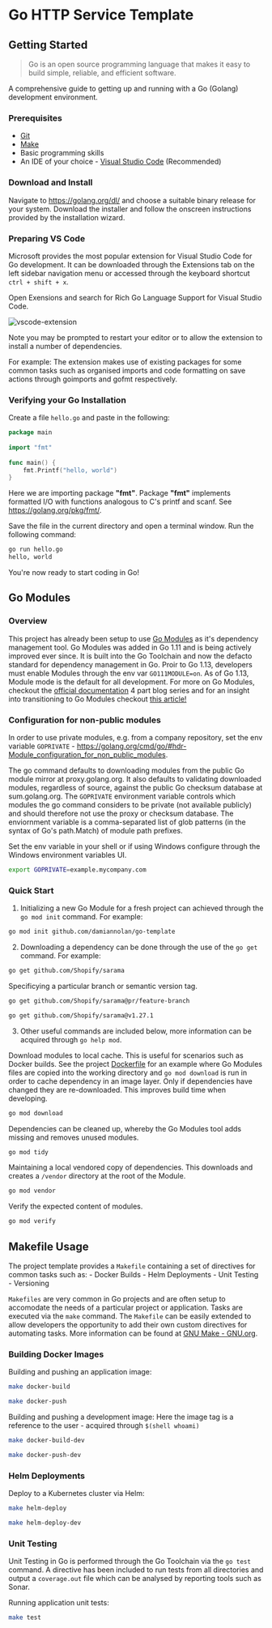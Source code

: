 # Go HTTP Service Template

## Getting Started

> Go is an open source programming language that makes it easy to build simple, reliable, and efficient software.

A comprehensive guide to getting up and running with a Go (Golang) development environment.

### Prerequisites

- [Git](https://git-scm.com/downloads)
- [Make](https://www.gnu.org/software/make/)
- Basic programming skills
- An IDE of your choice - [Visual Studio Code](https://code.visualstudio.com/download) (Recommended)

### Download and Install

Navigate to https://golang.org/dl/ and choose a suitable binary release for your system. 
Download the installer and follow the onscreen instructions provided by the installation wizard.

### Preparing VS Code
Microsoft provides the most popular extension for Visual Studio Code for Go development. It can be downloaded through the Extensions tab on the left sidebar navigation menu or accessed through the keyboard shortcut `ctrl + shift + x`.

Open Exensions and search for Rich Go Language Support for Visual Studio Code.

![vscode-extension](https://i.gyazo.com/a6ae59cab194869fd83c251c6aa09eeb.png)

Note you may be prompted to restart your editor or to allow the extension to install a number of dependencies.

For example: The extension makes use of existing packages for some common tasks such as organised imports and code formatting on save actions through goimports and gofmt respectively.

### Verifying your Go Installation

Create a file `hello.go` and paste in the following:

```go
package main
 
import "fmt"
 
func main() {
    fmt.Printf("hello, world")
}
```

Here we are importing package **"fmt"**. Package **"fmt"** implements formatted I/O with functions analogous to C's printf and scanf. See https://golang.org/pkg/fmt/.

Save the file in the current directory and open a terminal window. Run the following command:

```bash
go run hello.go
hello, world
```

You're now ready to start coding in Go!

## Go Modules

### Overview 

This project has already been setup to use [Go Modules](https://blog.golang.org/using-go-modules) as it's dependency management tool.
Go Modules was added in Go 1.11 and is being actively improved ever since. It is built into the Go Toolchain and now the defacto standard for dependency management in Go.
Proir to Go 1.13, developers must enable Modules through the env var `GO111MODULE=on`. As of Go 1.13, Module mode is the default for all development.
For more on Go Modules, checkout the [official documentation](https://blog.golang.org/using-go-modules) 4 part blog series and for an insight into transitioning to Go Modules checkout [this article!](https://dev.to/maelvls/why-is-go111module-everywhere-and-everything-about-go-modules-24k)

### Configuration for non-public modules

In order to use private modules, e.g. from a company repository, set the env variable `GOPRIVATE` - https://golang.org/cmd/go/#hdr-Module_configuration_for_non_public_modules.

The go command defaults to downloading modules from the public Go module mirror at proxy.golang.org. It also defaults to validating downloaded modules, regardless of source, against the public Go checksum database at sum.golang.org. The `GOPRIVATE` environment variable controls which modules the go command considers to be private (not available publicly) and should therefore not use the proxy or checksum database. The enviornment variable is a comma-separated list of glob patterns (in the syntax of Go's path.Match) of module path prefixes.

Set the env variable in your shell or if using Windows configure through the Windows environment variables UI.

```bash
export GOPRIVATE=example.mycompany.com
```

### Quick Start

1. Initializing a new Go Module for a fresh project can achieved through the `go mod init` command.
For example:

```bash
go mod init github.com/damiannolan/go-template
```

2. Downloading a dependency can be done through the use of the `go get` command. 
For example: 

```bash
go get github.com/Shopify/sarama
```

Specificying a particular branch or semantic version tag.

```bash
go get github.com/Shopify/sarama@pr/feature-branch

go get github.com/Shopify/sarama@v1.27.1
```

3. Other useful commands are included below, more information can be acquired through `go help mod`.

Download modules to local cache. This is useful for scenarios such as Docker builds. See the project [Dockerfile](./Dockerfile) for an example where Go Modules files are copied into the working directory and `go mod download` is run in order to cache dependency in an image layer. Only if dependencies have changed they are re-downloaded. This improves build time when developing.

```bash
go mod download
```

Dependencies can be cleaned up, whereby the Go Modules tool adds missing and removes unused modules.

```bash
go mod tidy
```

Maintaining a local vendored copy of dependencies. This downloads and creates a `/vendor` directory at the root of the Module.

```bash
go mod vendor
```

Verify the expected content of modules.

```bash
go mod verify
```

## Makefile Usage

The project template provides a `Makefile` containing a set of directives for common tasks such as:
    - Docker Builds
    - Helm Deployments
    - Unit Testing
    - Versioning

`Makefiles` are very common in Go projects and are often setup to accomodate the needs of a particular project or application. Tasks are executed via the `make` command. The `Makefile` can be easily extended to allow developers the opportunity to add their own custom directives for automating tasks. More information can be found at [GNU Make - GNU.org](https://www.gnu.org/software/make/manual/make.html).

### Building Docker Images

Building and pushing an application image:

```bash
make docker-build

make docker-push
```

Building and pushing a development image:
Here the image tag is a reference to the user - acquired through `$(shell whoami)`

```bash
make docker-build-dev

make docker-push-dev
```

### Helm Deployments

Deploy to a Kubernetes cluster via Helm:

```bash
make helm-deploy

make helm-deploy-dev
```

### Unit Testing

Unit Testing in Go is performed through the Go Toolchain via the `go test` command. A directive has been included to run tests from all directories and output a `coverage.out` file which can be analysed by reporting tools such as Sonar.
 
Running application unit tests:

```bash
make test
```